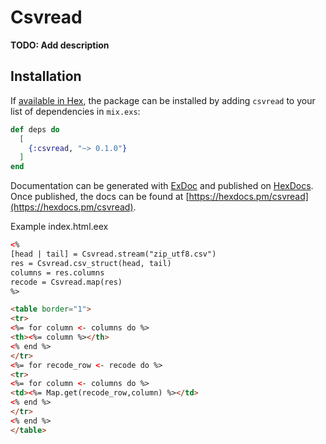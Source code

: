 # Csvread

**TODO: Add description**

## Installation

If [available in Hex](https://hex.pm/docs/publish), the package can be installed
by adding `csvread` to your list of dependencies in `mix.exs`:

```elixir
def deps do
  [
    {:csvread, "~> 0.1.0"}
  ]
end
```

Documentation can be generated with [ExDoc](https://github.com/elixir-lang/ex_doc)
and published on [HexDocs](https://hexdocs.pm). Once published, the docs can
be found at [https://hexdocs.pm/csvread](https://hexdocs.pm/csvread).

Example
index.html.eex
```html
<%
[head | tail] = Csvread.stream("zip_utf8.csv")
res = Csvread.csv_struct(head, tail)
columns = res.columns
recode = Csvread.map(res)
%>

<table border="1">
<tr>
<%= for column <- columns do %>
<th><%= column %></th>
<% end %>
</tr>
<%= for recode_row <- recode do %>
<tr>
<%= for column <- columns do %>
<td><%= Map.get(recode_row,column) %></td>
<% end %>
</tr>
<% end %>
</table>
```
